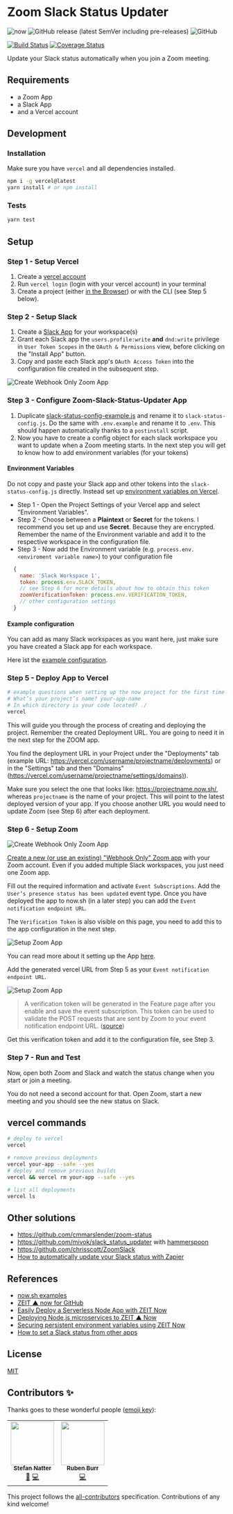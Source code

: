 # Zoom Slack Status Updater

![now](https://img.shields.io/badge/microservice%20for-now.sh-green?logo=zeit&style=flat)
![GitHub release (latest SemVer including pre-releases)](https://img.shields.io/github/v/release/natterstefan/zoom-slack-status-updater?include_prereleases)
![GitHub](https://img.shields.io/github/license/natterstefan/zoom-slack-status-updater)

[![Build Status](https://travis-ci.com/natterstefan/zoom-slack-status-updater.svg?branch=master)](https://travis-ci.com/natterstefan/zoom-slack-status-updater)
[![Coverage Status](https://coveralls.io/repos/github/natterstefan/zoom-slack-status-updater/badge.svg?branch=master)](https://coveralls.io/github/natterstefan/zoom-slack-status-updater?branch=master)

Update your Slack status automatically when you join a Zoom meeting.

## Requirements

- a Zoom App
- a Slack App
- and a Vercel account

## Development

### Installation

Make sure you have `vercel` and all dependencies installed.

```bash
npm i -g vercel@latest
yarn install # or npm install
```

### Tests

```bash
yarn test
```

## Setup

### Step 1 - Setup Vercel

1. Create a [vercel account](https://vercel.com/signup)
2. Run `vercel login` (login with your vercel account) in your terminal
3. Create a project (either [in the Browser](https://vercel.com/new)) or with
   the CLI (see Step 5 below).

### Step 2 - Setup Slack

1. Create a [Slack App](https://api.slack.com/apps) for your workspace(s)
2. Grant each Slack app the `users.profile:write` **and** `dnd:write` privilege
   in `User Token Scopes` in the `OAuth & Permissions` view, before clicking on
   the "Install App" button.
3. Copy and paste each Slack app's `OAuth Access Token` into the configuration
   file created in the subsequent step.

![Create Webhook Only Zoom App](./assets/slack.png)

### Step 3 - Configure Zoom-Slack-Status-Updater App

1. Duplicate [slack-status-config-example.js](./slack-status-config-example.js)
   and rename it to `slack-status-config.js`. Do the same with `.env.example`
   and rename it to `.env`. This should happen automatically thanks to a
   `postinstall` script.
2. Now you have to create a config object for each slack workspace you want to
   update when a Zoom meeting starts. In the next step you will get to know how
   to add environment variables (for your tokens)

#### Environment Variables

Do not copy and paste your Slack app and other tokens into the
`slack-status-config.js` directly. Instead set up
[environment variables on Vercel](https://vercel.com/docs/environment-variables).

- Step 1 - Open the Project Settings of your Vercel app and select "Environment
  Variables".
- Step 2 - Choose between a **Plaintext** or **Secret** for the tokens. I
  recommend you set up and use **Secret**. Because they are encrypted. Remember
  the name of the Environment variable and add it to the respective workspace in
  the configuration file.
- Step 3 - Now add the Environment variable (e.g.
  `process.env.<enviroment variable name>`) to your configuration file

```js
  {
    name: 'Slack Workspace 1',
    token: process.env.SLACK_TOKEN,
    // see Step 6 for more details about how to obtain this token
    zoomVerificationToken: process.env.VERIFICATION_TOKEN,
    // other configuration settings
  }
```

#### Example configuration

You can add as many Slack workspaces as you want here, just make sure you have
created a Slack app for each workspace.

Here ist the [example configuration](./slack-status-config-example.js).

### Step 5 - Deploy App to Vercel

```bash
# example questions when setting up the now project for the first time
# What’s your project’s name? your-app-name
# In which directory is your code located? ./
vercel
```

This will guide you through the process of creating and deploying the project.
Remember the created Deployment URL. You are going to need it in the next step
for the ZOOM app.

You find the deployment URL in your Project under the "Deployments" tab (example
URL: <https://vercel.com/username/projectname/deployments>) or in the "Settings"
tab and then "Domains"
(<https://vercel.com/username/projectname/settings/domains)>).

Make sure you select the one that looks like: <https://projectname.now.sh/>,
whereas `projectname` is the name of your project. This will point to the latest
deployed version of your app. If you choose another URL you would need to update
Zoom (see Step 6) after each deployment.

### Step 6 - Setup Zoom

![Create Webhook Only Zoom App](./assets/zoom_1.png)

[Create a new (or use an existing) "Webhook Only" Zoom app](https://marketplace.zoom.us/develop/create)
with your Zoom account. Even if you added multiple Slack workspaces, you just
need one Zoom app.

Fill out the required information and activate `Event Subscriptions`. Add the
`User’s presence status has been updated` event type. Once you have deployed the
app to now.sh (in a later step) you can add the
`Event notification endpoint URL`.

The `Verification Token` is also visible on this page, you need to add this to
the app configuration in the next step.

![Setup Zoom App](./assets/zoom_2.png)

You can read more about it setting up the App
[here](https://marketplace.zoom.us/docs/api-reference/webhook-reference/user-events/presence-status-updated).

Add the generated vercel URL from Step 5 as your
`Event notification endpoint URL`.

![Setup Zoom App](./assets/zoom_2.png)

> A verification token will be generated in the Feature page after you enable
> and save the event subscription. This token can be used to validate the POST
> requests that are sent by Zoom to your event notification endpoint URL.
> ([source](https://marketplace.zoom.us/docs/guides/build/webhook-only-app#features-2))

Get this verification token and add it to the configuration file, see Step 3.

### Step 7 - Run and Test

Now, open both Zoom and Slack and watch the status change when you start or join
a meeting.

You do not need a second account for that. Open Zoom, start a new meeting and
you should see the new status on Slack.

## vercel commands

```bash
# deploy to vercel
vercel

# remove previous deployments
vercel your-app --safe --yes
# deploy and remove previous builds
vercel && vercel rm your-app --safe --yes

# list all deployments
vercel ls
```

## Other solutions

- <https://github.com/cmmarslender/zoom-status>
- <https://github.com/mivok/slack_status_updater> with
  [hammerspoon](http://macappstore.org/hammerspoon/)
- <https://github.com/chrisscott/ZoomSlack>
- [How to automatically update your Slack status with Zapier](https://zapier.com/blog/automate-slack-status/)

## References

- [now.sh examples](https://github.com/zeit/now/tree/master/examples)
- [ZEIT ▲ now for GitHub](https://zeit.co/docs/v2/git-integrations/zeit-now-for-github)
- [Easily Deploy a Serverless Node App with ZEIT Now](https://scotch.io/tutorials/easily-deploy-a-serverless-node-app-with-zeit-now#toc-deploy-application-using-now)
- [Deploying Node.js microservices to ZEIT ▲ Now](https://nodesource.com/blog/deploying-nodejs-microservices-to-ZEIT)
- [Securing persistent environment variables using ZEIT Now](https://humanwhocodes.com/blog/2019/09/securing-persistent-environment-variables-zeit-now/)
- [How to set a Slack status from other apps](https://medium.com/slack-developer-blog/how-to-set-a-slack-status-from-other-apps-ab4eef871339)

## License

[MIT](License)

## Contributors ✨

Thanks goes to these wonderful people
([emoji key](https://allcontributors.org/docs/en/emoji-key)):

<!-- ALL-CONTRIBUTORS-LIST:START - Do not remove or modify this section -->
<!-- prettier-ignore-start -->
<!-- markdownlint-disable -->
<table>
  <tr>
    <td align="center"><a href="http://twitter.com/natterstefan"><img src="https://avatars2.githubusercontent.com/u/1043668?v=4" width="100px;" alt=""/><br /><sub><b>Stefan Natter</b></sub></a><br /><a href="#ideas-natterstefan" title="Ideas, Planning, & Feedback">🤔</a> <a href="https://github.com/natterstefan/zoom-slack-status-updater/commits?author=natterstefan" title="Code">💻</a></td>
    <td align="center"><a href="https://github.com/ruben-burr"><img src="https://avatars0.githubusercontent.com/u/1615787?v=4" width="100px;" alt=""/><br /><sub><b>Ruben Burr</b></sub></a><br /><a href="https://github.com/natterstefan/zoom-slack-status-updater/commits?author=ruben-burr" title="Code">💻</a></td>
  </tr>
</table>

<!-- markdownlint-enable -->
<!-- prettier-ignore-end -->

<!-- ALL-CONTRIBUTORS-LIST:END -->

This project follows the
[all-contributors](https://github.com/all-contributors/all-contributors)
specification. Contributions of any kind welcome!
